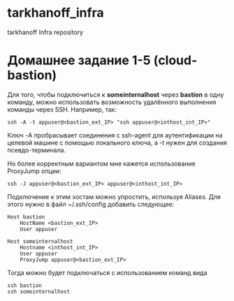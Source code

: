# tarkhanoff_infra
tarkhanoff Infra repository

# Домашнее задание 1-5 (cloud-bastion)

Для того, чтобы подключиться к **someinternalhost** через **bastion** в одну команду, можно использовать возможность удалённого выполнения команды через SSH. Например, так:

    ssh -A -t appuser@<bastion_ext_IP> "ssh appuser@<inthost_int_IP>"

Ключ -A пробрасывает соединения с ssh-agent для аутентификации на целевой машине с помощью локального ключа, а -t нужен для создания псевдо-терминала.

Но более корректным вариантом мне кажется использование ProxyJump опции:

    ssh -J appuser@<bastion_ext_IP> appuser@<inthost_int_IP>
    
Подключение к этим хостам можно упростить, используя Aliases. Для этого нужно в файл ~/.ssh/config добавить следующее:

    Host bastion
        HostName <bastion_ext_IP>
        User appuser
    
    Host someinternalhost
        Hostname <inthost_int_IP>
        User appuser
        ProxyJump appuser@<bastion_ext_IP>
    
Тогда можно будет подключаться с использованием команд вида

    ssh bastion
    ssh someinternalhost
